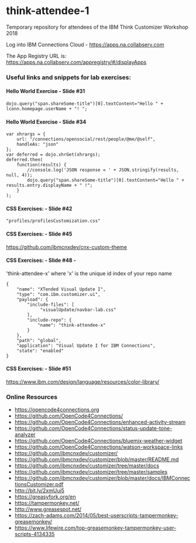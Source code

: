# think-attendee-1
Temporary repository for attendees of the IBM Think Customizer Workshop 2018

Log into IBM Connections Cloud - https://apps.na.collabserv.com

The App Registry URL is:
    https://apps.na.collabserv.com/appregistry/#/displayApps

### Useful links and snippets for lab exercises:

#### Hello World Exercise - Slide #31

```dojo.query("span.shareSome-title")[0].textContent="Hello " + lconn.homepage.userName + "! ";```

#### Hello World Exercise - Slide #34
```
var xhrargs = {
    url: "/connections/opensocial/rest/people/@me/@self",
    handleAs: "json"
};
var deferred = dojo.xhrGet(xhrargs);
deferred.then(
    function(results) {
        //console.log('JSON response = ' + JSON.stringify(results, null, 4));
        dojo.query("span.shareSome-title")[0].textContent="Hello " + results.entry.displayName + " !";
    }
);
```

#### CSS Exercises: - Slide #42
```"profiles/profilesCustomization.css"```

#### CSS Exercises: - Slide #45
https://github.com/ibmcnxdev/cnx-custom-theme

#### CSS Exercises: - Slide #48 - 
'think-attendee-x' where 'x' is the unique id index of your repo name  
```
{
    "name": "XTended Visual Update I",
    "type": "com.ibm.customizer.ui",
    "payload": {
        "include-files": [
             "visualUpdate/navbar-lab.css"
        ],
        "include-repo": {
            "name": "think-attendee-x"
        }
    },
    "path": "global",
    "application": "Visual Update I for IBM Connections",
    "state": "enabled"
}
````

#### CSS Exercises: - Slide #51
https://www.ibm.com/design/language/resources/color-library/

### Online Resources ###
* https://opencode4connections.org
* https://github.com/OpenCode4Connections/
* https://github.com/OpenCode4Connections/enhanced-activity-stream
* https://github.com/OpenCode4Connections/status-update-tone-analyzer
* https://github.com/OpenCode4Connections/bluemix-weather-widget
* https://github.com/OpenCode4Connections/watson-workspace-links
* https://github.com/ibmcnxdev/customizer/
* https://github.com/ibmcnxdev/customizer/blob/master/README.md
* https://github.com/ibmcnxdev/customizer/tree/master/docs
* https://github.com/ibmcnxdev/customizer/tree/master/samples
* https://github.com/ibmcnxdev/customizer/blob/master/docs/IBMConnectionsCustomizer.pdf
* http://bit.ly/2xmUuj5
* https://greasyfork.org/en
* https://tampermonkey.net/
* http://www.greasespot.net/
* https://zach-adams.com/2014/05/best-userscripts-tampermonkey-greasemonkey/
* https://www.lifewire.com/top-greasemonkey-tampermonkey-user-scripts-4134335
